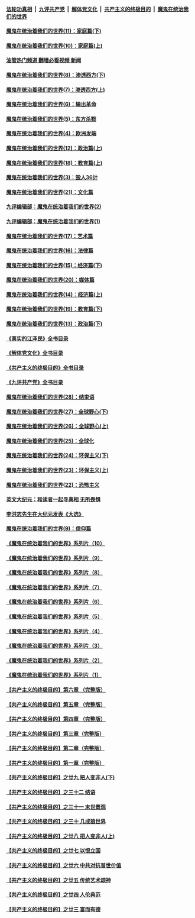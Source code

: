 ####  [法轮功真相](../../../../basic/blob/master/README.md?t=11181831) &nbsp;|&nbsp; [九评共产党](../../../../9ping.md/blob/master/README.md?t=11181831) &nbsp;|&nbsp; [解体党文化](../../../../jtdwh.md/blob/master/README.md?t=11181831)  &nbsp;|&nbsp; [共产主义的终极目的](../../../../gczydzjmd.md/blob/master/README.md?t=11181831) &nbsp;|&nbsp; [魔鬼在统治我们的世界](../../../../mgztzwmdsj.md/blob/master/README.md?t=11181831) 

#### [魔鬼在统治着我们的世界(11)：家庭篇(下)](../pages/nsc422/n10440961.md?t=11181831) 

#### [魔鬼在统治着我们的世界(10)：家庭篇(上)](../pages/nsc422/n10435448.md?t=11181831) 

#### [油管热门频道 翻墙必看视频 新闻](http://129.146.143.75:81/youtube.html?11181831)

#### [魔鬼在统治着我们的世界(8)：渗透西方(下)](../pages/nsc422/n10429603.md?t=11181831) 

#### [魔鬼在统治着我们的世界(7)：渗透西方(上)](../pages/nsc422/n10426013.md?t=11181831) 

#### [魔鬼在统治着我们的世界(6)：输出革命](../pages/nsc422/n10421536.md?t=11181831) 

#### [魔鬼在统治着我们的世界(5)：东方杀戮](../pages/nsc422/n10417707.md?t=11181831) 

#### [魔鬼在统治着我们的世界(4)：欧洲发端](../pages/nsc422/n10414890.md?t=11181831) 

#### [魔鬼在统治着我们的世界(12)：政治篇(上)](../pages/nsc422/n10444576.md?t=11181831) 

#### [魔鬼在统治着我们的世界(18)：教育篇(上)](../pages/nsc422/n10526970.md?t=11181831) 

#### [魔鬼在统治着我们的世界(3)：毁人36计](../pages/nsc422/n10411583.md?t=11181831) 

#### [魔鬼在统治着我们的世界(21)：文化篇](../pages/nsc422/n10597706.md?t=11181831) 

#### [九评编辑部：魔鬼在统治着我们的世界(2)](../pages/nsc422/n10410036.md?t=11181831) 

#### [九评编辑部：魔鬼在统治着我们的世界(1)](../pages/nsc422/n10406825.md?t=11181831) 

#### [魔鬼在统治着我们的世界(17)：艺术篇](../pages/nsc422/n10499093.md?t=11181831) 

#### [魔鬼在统治着我们的世界(16)：法律篇](../pages/nsc422/n10485969.md?t=11181831) 

#### [魔鬼在统治着我们的世界(15)：经济篇(下)](../pages/nsc422/n10469975.md?t=11181831) 

#### [魔鬼在统治着我们的世界(20)：媒体篇](../pages/nsc422/n10586579.md?t=11181831) 

#### [魔鬼在统治着我们的世界(14)：经济篇(上)](../pages/nsc422/n10457370.md?t=11181831) 

#### [魔鬼在统治着我们的世界(19)：教育篇(下)](../pages/nsc422/n10564808.md?t=11181831) 

#### [魔鬼在统治着我们的世界(13)：政治篇(下)](../pages/nsc422/n10448270.md?t=11181831) 

#### [《真实的江泽民》全书目录](../pages/nsc422/n13721399.md?t=11181831) 

#### [《解体党文化》全书目录](../pages/nsc422/n13721157.md?t=11181831) 

#### [《共产主义的终极目的》全书目录](../pages/nsc422/n13721048.md?t=11181831) 

#### [《九评共产党》全书目录](../pages/nsc422/n13708085.md?t=11181831) 

#### [魔鬼在统治着我们的世界(28)：结束语](../pages/nsc422/n10936246.md?t=11181831) 

#### [魔鬼在统治着我们的世界(27)：全球野心(下)](../pages/nsc422/n10928319.md?t=11181831) 

#### [魔鬼在统治着我们的世界(26)：全球野心(上)](../pages/nsc422/n10900318.md?t=11181831) 

#### [魔鬼在统治着我们的世界(25)：全球化](../pages/nsc422/n10788205.md?t=11181831) 

#### [魔鬼在统治着我们的世界(24)：环保主义(下)](../pages/nsc422/n10695307.md?t=11181831) 

#### [魔鬼在统治着我们的世界(23)：环保主义(上)](../pages/nsc422/n10688613.md?t=11181831) 

#### [魔鬼在统治着我们的世界(22)：恐怖主义](../pages/nsc422/n10614727.md?t=11181831) 

#### [英文大纪元：和读者一起寻真相 无所畏惧](../pages/nsc422/n12542027.md?t=11181831) 

#### [李洪志先生在大纪元发表《大选》](../pages/nsc422/n12534746.md?t=11181831) 

#### [魔鬼在统治着我们的世界(9)：信仰篇](../pages/nsc422/n10432159.md?t=11181831) 

#### [《魔鬼在统治着我们的世界》系列片（10）](../pages/nsc422/n12292670.md?t=11181831) 

#### [《魔鬼在统治着我们的世界》系列片（9）](../pages/nsc422/n12290859.md?t=11181831) 

#### [《魔鬼在统治着我们的世界》系列片（8）](../pages/nsc422/n12287445.md?t=11181831) 

#### [《魔鬼在统治着我们的世界》系列片（7）](../pages/nsc422/n12283425.md?t=11181831) 

#### [《魔鬼在统治着我们的世界》系列片（6）](../pages/nsc422/n12282314.md?t=11181831) 

#### [《魔鬼在统治着我们的世界》系列片（5）](../pages/nsc422/n12281419.md?t=11181831) 

#### [《魔鬼在统治着我们的世界》系列片（4）](../pages/nsc422/n12274024.md?t=11181831) 

#### [《魔鬼在统治着我们的世界》系列片（3）](../pages/nsc422/n12271322.md?t=11181831) 

#### [《魔鬼在统治着我们的世界》系列片（2）](../pages/nsc422/n12269049.md?t=11181831) 

#### [《魔鬼在统治着我们的世界》系列片（1）](../pages/nsc422/n12267575.md?t=11181831) 

#### [【共产主义的终极目的】第六章 （完整版）](../pages/nsc422/n11428913.md?t=11181831) 

#### [【共产主义的终极目的】第五章 （完整版）](../pages/nsc422/n11428912.md?t=11181831) 

#### [【共产主义的终极目的】第四章 （完整版）](../pages/nsc422/n11428907.md?t=11181831) 

#### [【共产主义的终极目的】第三章（完整版）](../pages/nsc422/n11428848.md?t=11181831) 

#### [【共产主义的终极目的】第二章（完整版）](../pages/nsc422/n11428831.md?t=11181831) 

#### [【共产主义的终极目的】第一章（完整版）](../pages/nsc422/n11417651.md?t=11181831) 

#### [【共产主义的终极目的】之廿九 把人变非人(下)](../pages/nsc422/n11344140.md?t=11181831) 

#### [【共产主义的终极目的】之三十二 结语](../pages/nsc422/n11360535.md?t=11181831) 

#### [【共产主义的终极目的】之三十一 末世景观](../pages/nsc422/n11351129.md?t=11181831) 

#### [【共产主义的终极目的】之三十 几成狼世界](../pages/nsc422/n11348280.md?t=11181831) 

#### [【共产主义的终极目的】之廿八 把人变非人(上)](../pages/nsc422/n11340492.md?t=11181831) 

#### [【共产主义的终极目的】之廿七 以恨立国](../pages/nsc422/n11336944.md?t=11181831) 

#### [【共产主义的终极目的】之廿六 中共对抗普世价值](../pages/nsc422/n11324785.md?t=11181831) 

#### [【共产主义的终极目的】之廿五 传统艺术颂神](../pages/nsc422/n11296396.md?t=11181831) 

#### [【共产主义的终极目的】之廿四 人伦典范](../pages/nsc422/n11296397.md?t=11181831) 

#### [【共产主义的终极目的】之廿三 富而有德](../pages/nsc422/n11283598.md?t=11181831) 

<img src='http://gfw-breaker.win/goodnews/indexes/nsc422.md' width='0px' height='0px'/>
